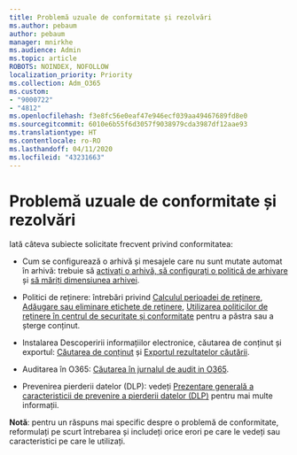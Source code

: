 ```yaml
---
title: Problemă uzuale de conformitate și rezolvări
ms.author: pebaum
author: pebaum
manager: mnirkhe
ms.audience: Admin
ms.topic: article
ROBOTS: NOINDEX, NOFOLLOW
localization_priority: Priority
ms.collection: Adm_O365
ms.custom:
- "9000722"
- "4812"
ms.openlocfilehash: f3e8fc56e0eaf47e946ecf039aa49467689fd8e0
ms.sourcegitcommit: 6010e6b55f6d3057f9038979cda3987df12aae93
ms.translationtype: HT
ms.contentlocale: ro-RO
ms.lasthandoff: 04/11/2020
ms.locfileid: "43231663"
---
```

# <a name="compliance-common-issues-and-resolutions"></a>Problemă uzuale de conformitate și rezolvări

Iată câteva subiecte solicitate frecvent privind conformitatea:

- Cum se configurează o arhivă și mesajele care nu sunt mutate automat în arhivă: trebuie să [activați o arhivă, să configurați o politică de arhivare](https://docs.microsoft.com/microsoft-365/compliance/enable-archive-mailboxes?view=o365-worldwide) și [să măriți dimensiunea arhivei](https://docs.microsoft.com/microsoft-365/compliance/enable-unlimited-archiving?view=o365-worldwide).

- Politici de reținere: întrebări privind [Calculul perioadei de reținere](https://docs.microsoft.com/exchange/security-and-compliance/messaging-records-management/retention-age), [Adăugare sau eliminare etichete de reținere](https://docs.microsoft.com/exchange/security-and-compliance/messaging-records-management/add-or-remove-retention-tags), [Utilizarea politicilor de reținere în centrul de securitate și conformitate](https://docs.microsoft.com/microsoft-365/compliance/retention-policies?view=o365-worldwide) pentru a păstra sau a șterge conținut.

- Instalarea Descoperirii informațiilor electronice, căutarea de conținut și exportul: [Căutarea de conținut](https://docs.microsoft.com/microsoft-365/compliance/search-for-content?view=o365-worldwide) și [Exportul rezultatelor căutării](https://docs.microsoft.com/microsoft-365/compliance/export-search-results?view=o365-worldwide).

- Auditarea în O365: [Căutarea în jurnalul de audit in O365](https://docs.microsoft.com/microsoft-365/compliance/search-the-audit-log-in-security-and-compliance?view=o365-worldwide).

- Prevenirea pierderii datelor (DLP): vedeți [Prezentare generală a caracteristicii de prevenire a pierderii datelor (DLP)](https://docs.microsoft.com/microsoft-365/compliance/data-loss-prevention-policies?view=o365-worldwide) pentru mai multe informații.

**Notă**: pentru un răspuns mai specific despre o problemă de conformitate, reformulați pe scurt întrebarea și includeți orice erori pe care le vedeți sau caracteristici pe care le utilizați.
